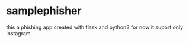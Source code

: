 # samplephisher
this a phishing app created with flask and python3 for now it suport only instagram 
